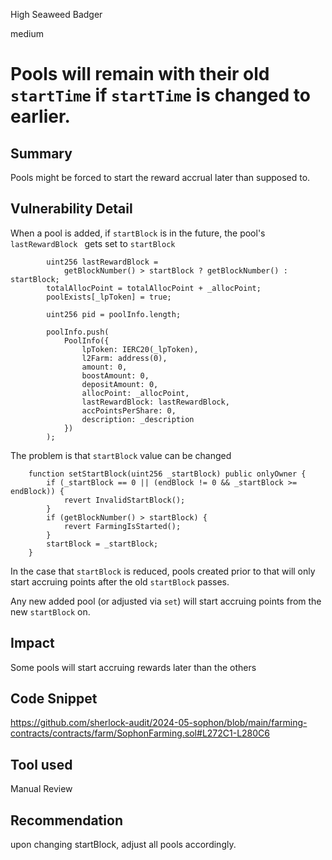 High Seaweed Badger

medium

# Pools will remain with their old `startTime` if `startTime` is changed to earlier.

## Summary
Pools might be forced to start the reward accrual later than supposed to.

## Vulnerability Detail
When a pool is added, if `startBlock` is in the future, the pool's `lastRewardBlock ` gets set to `startBlock`
```solidity
        uint256 lastRewardBlock =
            getBlockNumber() > startBlock ? getBlockNumber() : startBlock;
        totalAllocPoint = totalAllocPoint + _allocPoint;
        poolExists[_lpToken] = true;

        uint256 pid = poolInfo.length;

        poolInfo.push(
            PoolInfo({
                lpToken: IERC20(_lpToken),
                l2Farm: address(0),
                amount: 0,
                boostAmount: 0,
                depositAmount: 0,
                allocPoint: _allocPoint,
                lastRewardBlock: lastRewardBlock,
                accPointsPerShare: 0,
                description: _description
            })
        );
```
The problem is that `startBlock` value can be changed

```solidity
    function setStartBlock(uint256 _startBlock) public onlyOwner {
        if (_startBlock == 0 || (endBlock != 0 && _startBlock >= endBlock)) {
            revert InvalidStartBlock();
        }
        if (getBlockNumber() > startBlock) {
            revert FarmingIsStarted();
        }
        startBlock = _startBlock;
    }
```

In the case that `startBlock` is reduced, pools created prior to that will only start accruing points after the old `startBlock` passes.

Any new added pool (or adjusted via `set`) will start accruing points from the new `startBlock` on.

## Impact
Some pools will start accruing rewards later than the others

## Code Snippet
https://github.com/sherlock-audit/2024-05-sophon/blob/main/farming-contracts/contracts/farm/SophonFarming.sol#L272C1-L280C6

## Tool used

Manual Review

## Recommendation
upon changing startBlock, adjust all pools accordingly.